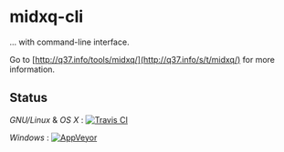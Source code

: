 # midxq-cli
... with command-line interface.

Go to [http://q37.info/tools/midxq/](http://q37.info/s/t/midxq/) for more information.

## Status
*GNU/Linux* & *OS X* : [![Travis CI](https://travis-ci.org/epeios-q37/midxq-cli.png)](https://travis-ci.org/epeios-q37/midxq-cli)
 
*Windows* : [![AppVeyor](http://ci.appveyor.com/api/projects/status/github/epeios-q37/midxq-cli)](http://ci.appveyor.com/project/epeios-q37/midxq-cli)

